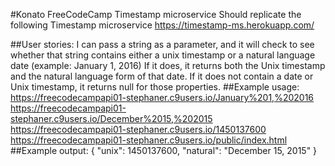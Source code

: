 #Konato FreeCodeCamp Timestamp microservice
Should replicate the following Timestamp microservice https://timestamp-ms.herokuapp.com/

##User stories:
I can pass a string as a parameter, and it will check to see whether that string contains either a unix timestamp or a natural language date (example: January 1, 2016)
If it does, it returns both the Unix timestamp and the natural language form of that date.
If it does not contain a date or Unix timestamp, it returns null for those properties.
##Example usage:
https://freecodecampapi01-stephaner.c9users.io/January%201,%202016
https://freecodecampapi01-stephaner.c9users.io/December%2015,%202015
https://freecodecampapi01-stephaner.c9users.io/1450137600
https://freecodecampapi01-stephaner.c9users.io/public/index.html
##Example output:
{ "unix": 1450137600, "natural": "December 15, 2015" }